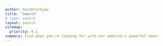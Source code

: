 ```yaml
---
author: heinhtetkyaw
title: 'Search'
# type: search
layout: search
sitemap:
  priority: 0.1
summary: Find what you're looking for with our website's powerful search tool. Explore a wealth of information across various topics and articles.
---
```

